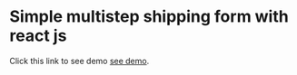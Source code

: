 # Simple multistep shipping form with react js

Click this link to see demo [see demo](https://multistep-shipping-form.netlify.app).
